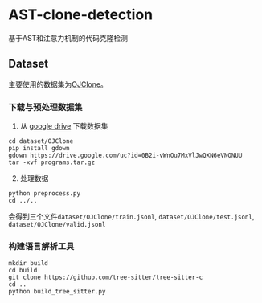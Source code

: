 # AST-clone-detection
基于AST和注意力机制的代码克隆检测


## Dataset

主要使用的数据集为[OJClone](https://arxiv.org/pdf/1409.5718.pdf)。

### 下载与预处理数据集

1. 从 [google drive](https://drive.google.com/file/d/0B2i-vWnOu7MxVlJwQXN6eVNONUU/view?usp=sharing) 下载数据集

```shell
cd dataset/OJClone
pip install gdown
gdown https://drive.google.com/uc?id=0B2i-vWnOu7MxVlJwQXN6eVNONUU
tar -xvf programs.tar.gz
```

2. 处理数据

```shell
python preprocess.py
cd ../..
```

会得到三个文件`dataset/OJClone/train.jsonl`, `dataset/OJClone/test.jsonl`, `dataset/OJClone/valid.jsonl` 


### 构建语言解析工具

```
mkdir build
cd build 
git clone https://github.com/tree-sitter/tree-sitter-c
cd ..
python build_tree_sitter.py
```